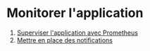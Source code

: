 # Monitorer l'application

1. [Superviser l'application avec Prometheus](./superviser_l_application_avec_Prometheus.md)
2. [Mettre en place des notifications](./mettre_en_place_des_notifications.md)